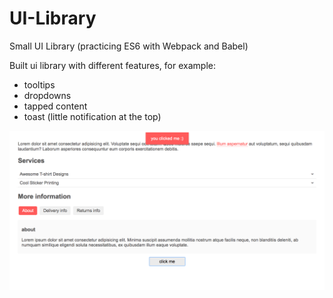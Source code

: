 # UI-Library
Small UI Library (practicing ES6 with Webpack and Babel)

Built ui library with different features, for example:

  - tooltips
  - dropdowns
  - tapped content
  - toast (little notification at the top)
 
 
 
 
![alt text](UI-Lib-sc.png)
